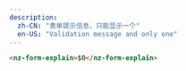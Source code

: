 ```yaml
---
description:
  zh-CN: "表单提示信息，只能显示一个"
  en-US: "Validation message and only one"
---
```


```html
<nz-form-explain>$0</nz-form-explain>
```
